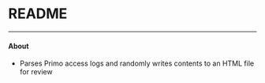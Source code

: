 # README 

---

#### About

* Parses Primo access logs and randomly writes contents to an HTML file for review
